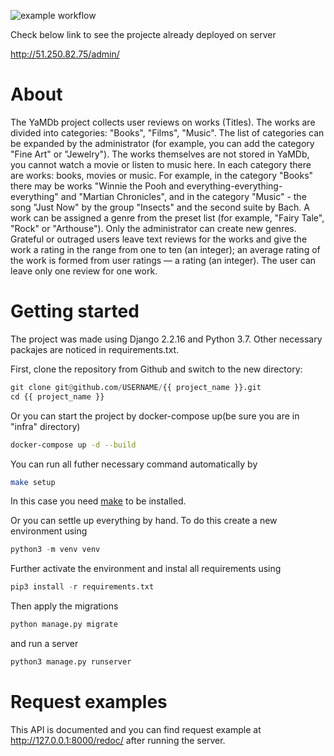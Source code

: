 ![example workflow](https://github.com/yllen32/yamdb_final/actions/workflows/yamdb_workflow.yml/badge.svg?event=push)

Check below link to see the projecte already deployed on server

http://51.250.82.75/admin/

# About
The YaMDb project collects user reviews on works (Titles). The works are divided into categories: "Books", "Films", "Music". The list of categories can be expanded by the administrator (for example, you can add the category "Fine Art" or "Jewelry").
The works themselves are not stored in YaMDb, you cannot watch a movie or listen to music here.
In each category there are works: books, movies or music. For example, in the category "Books" there may be works "Winnie the Pooh and everything-everything-everything" and "Martian Chronicles", and in the category "Music" - the song "Just Now" by the group "Insects" and the second suite by Bach.
A work can be assigned a genre from the preset list (for example, "Fairy Tale", "Rock" or "Arthouse"). Only the administrator can create new genres.
Grateful or outraged users leave text reviews for the works and give the work a rating in the range from one to ten (an integer); an average rating of the work is formed from user ratings — a rating (an integer). The user can leave only one review for one work.

# Getting started

The project was made using Django 2.2.16 and Python 3.7. Other necessary packajes are noticed in requirements.txt.

First, clone the repository from Github and switch to the new directory:

```PYTHON
git clone git@github.com/USERNAME/{{ project_name }}.git
cd {{ project_name }}
```

Or you can start the project by docker-compose up(be sure you are in "infra" directory)

```BASH
docker-compose up -d --build
```

You can run all futher necessary command automatically by

```BASH
make setup
```

In this case you need [make](https://makefiletutorial.com/#top) to be installed.

Or you can settle up everything by hand. To do this create a new environment using

```PYTHON
python3 -m venv venv
```

Further activate the environment and instal all requirements using

```PYTHON
pip3 install -r requirements.txt
```

Then apply the migrations

```PYTHON
python manage.py migrate
```

and run a server

```PYTHON
python3 manage.py runserver
```

# Request examples

This API is documented and you can find request example at http://127.0.0.1:8000/redoc/ after running the server.
